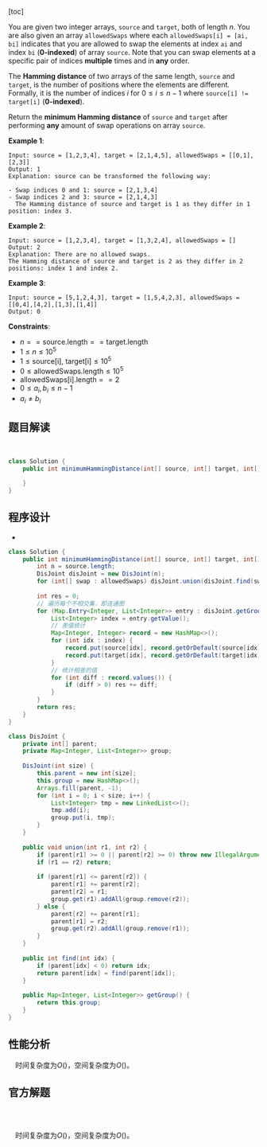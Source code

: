 [toc]

You are given two integer arrays, `source` and `target`, both of length $n$. You are also given an array `allowedSwaps` where each `allowedSwaps[i] = [ai, bi]` indicates that you are allowed to swap the elements at index `ai` and index `bi` (**0-indexed**) of array `source`. Note that you can swap elements at a specific pair of indices **multiple** times and in **any** order.

The **Hamming distance** of two arrays of the same length, `source` and `target`, is the number of positions where the elements are different. Formally, it is the number of indices $i$ for $0 \le i \le n-1$ where `source[i] != target[i]` (**0-indexed**).

Return the **minimum Hamming distance** of `source` and `target` after performing **any** amount of swap operations on array `source`.

 

**Example 1**:

```
Input: source = [1,2,3,4], target = [2,1,4,5], allowedSwaps = [[0,1],[2,3]]
Output: 1
Explanation: source can be transformed the following way:

- Swap indices 0 and 1: source = [2,1,3,4]
- Swap indices 2 and 3: source = [2,1,4,3]
  The Hamming distance of source and target is 1 as they differ in 1 position: index 3.
```

**Example 2**:

```
Input: source = [1,2,3,4], target = [1,3,2,4], allowedSwaps = []
Output: 2
Explanation: There are no allowed swaps.
The Hamming distance of source and target is 2 as they differ in 2 positions: index 1 and index 2.
```

**Example 3**:

```
Input: source = [5,1,2,4,3], target = [1,5,4,2,3], allowedSwaps = [[0,4],[4,2],[1,3],[1,4]]
Output: 0
```



**Constraints**:

* $n == \text{source.length} == \text{target.length}$
* $1 \le n \le 10^5$
* $1 \le \text{source[i], target[i]} \le 10^5$
* $0 \le \text{allowedSwaps.length} \le 10^5$
* $\text{allowedSwaps[i].length} == 2$
* $0 \le a_i, b_i \le n - 1$
* $a_i \ne b_i$



## 题目解读

&emsp;

```java
class Solution {
    public int minimumHammingDistance(int[] source, int[] target, int[][] allowedSwaps) {

    }
}
```

## 程序设计

* 

```java
class Solution {
    public int minimumHammingDistance(int[] source, int[] target, int[][] allowedSwaps) {
        int n = source.length;
        DisJoint disJoint = new DisJoint(n);
        for (int[] swap : allowedSwaps) disJoint.union(disJoint.find(swap[0]), disJoint.find(swap[1]));
        
        int res = 0;
        // 遍历每个不相交集，即连通图
        for (Map.Entry<Integer, List<Integer>> entry : disJoint.getGroup().entrySet()) {
            List<Integer> index = entry.getValue();
            // 差值统计
            Map<Integer, Integer> record = new HashMap<>();
            for (int idx : index) {
                record.put(source[idx], record.getOrDefault(source[idx], 0) + 1);
                record.put(target[idx], record.getOrDefault(target[idx], 0) - 1);
            } 
            // 统计相差的值
            for (int diff : record.values()) {
                if (diff > 0) res += diff;
            }
        }
        return res;
    }
}

class DisJoint {
    private int[] parent;
    private Map<Integer, List<Integer>> group;
    
    DisJoint(int size) {
        this.parent = new int[size];
        this.group = new HashMap<>();
        Arrays.fill(parent, -1);
        for (int i = 0; i < size; i++) {
            List<Integer> tmp = new LinkedList<>();
            tmp.add(i);
            group.put(i, tmp);
        }
    }
    
    public void union(int r1, int r2) {
        if (parent[r1] >= 0 || parent[r2] >= 0) throw new IllegalArgumentException("invalid param");
        if (r1 == r2) return;
        
        if (parent[r1] <= parent[r2]) {
            parent[r1] += parent[r2];
            parent[r2] = r1;
            group.get(r1).addAll(group.remove(r2));
        } else {
            parent[r2] += parent[r1];
            parent[r1] = r2;
            group.get(r2).addAll(group.remove(r1));
        }
    }
    
    public int find(int idx) {
        if (parent[idx] < 0) return idx;
        return parent[idx] = find(parent[idx]);
    }
    
    public Map<Integer, List<Integer>> getGroup() {
        return this.group;
    }
}
```

## 性能分析

&emsp;时间复杂度为$O()$，空间复杂度为$O()$。



## 官方解题

&emsp;

```java

```

&emsp;时间复杂度为$O()$，空间复杂度为$O()$。
